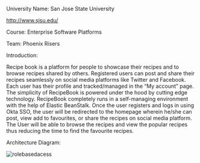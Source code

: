 University Name: San Jose State University

http://www.sjsu.edu/

Course: Enterprise Software Platforms

Team: Phoenix Risers

Introduction:

Recipe book is a platform for people to showcase their recipes and to browse recipes shared by others. Registered users can post and share their recipes seamlessly on social media platforms like Twitter and Facebook. Each user has their profile and tracked/managed in the “My account” page. The simplicity of RecipeBook is powered under the hood by cutting edge technology. RecipeBook completely runs in a self-managing environment with the help of Elastic BeanStalk. 
Once the user registers and logs in using Okta SSO, the user will be redirected to the homepage wherein he/she can post, view add to favourites, or share the recipes on social media platform. The User will be able to browse the recipes and view the popular recipes thus reducing the time to find the favourite recipes.


Architecture Diagram:

![rolebasedacess](https://user-images.githubusercontent.com/42819574/49701857-3e1c8700-fba6-11e8-8268-9faac4477e1c.jpg)






